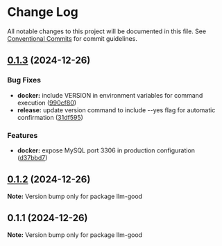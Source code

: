 # Change Log

All notable changes to this project will be documented in this file.
See [Conventional Commits](https://conventionalcommits.org) for commit guidelines.

## [0.1.3](https://github.com/tolerance-go/llm-good/compare/v0.1.2...v0.1.3) (2024-12-26)


### Bug Fixes

* **docker:** include VERSION in environment variables for command execution ([990cf80](https://github.com/tolerance-go/llm-good/commit/990cf8094ae8ab8ee0f8b833f5e97f7b3386eafa))
* **release:** update version command to include --yes flag for automatic confirmation ([31df595](https://github.com/tolerance-go/llm-good/commit/31df595b8608d211e401c20904443ad0b62ca402))


### Features

* **docker:** expose MySQL port 3306 in production configuration ([d37bbd7](https://github.com/tolerance-go/llm-good/commit/d37bbd7f7450d826a32f21732086587e82555256))





## [0.1.2](https://github.com/tolerance-go/llm-good/compare/v0.1.1...v0.1.2) (2024-12-26)

**Note:** Version bump only for package llm-good





## 0.1.1 (2024-12-26)

**Note:** Version bump only for package llm-good
